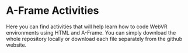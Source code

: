 # A-Frame Activities
Here you can find activities that will help learn how to code WebVR environments using HTML and A-Frame.
You can simply download the whole repository locally or download each file separately from the github website.
